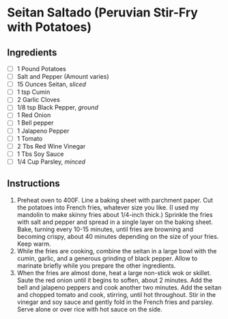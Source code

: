 # Seitan Saltado (Peruvian Stir-Fry with Potatoes)

## Ingredients 

- [ ] 1 Pound Potatoes
- [ ] Salt and Pepper (Amount varies)
- [ ] 15 Ounces Seitan, *sliced*
- [ ] 1 tsp Cumin
- [ ] 2 Garlic Cloves
- [ ] 1/8 tsp Black Pepper, *ground*
- [ ] 1 Red Onion
- [ ] 1 Bell pepper
- [ ] 1 Jalapeno Pepper
- [ ] 1 Tomato
- [ ] 2 Tbs Red Wine Vinegar
- [ ] 1 Tbs Soy Sauce
- [ ] 1/4 Cup Parsley, *minced*

## Instructions

1. Preheat oven to 400F. Line a baking sheet with parchment paper. Cut the potatoes into French fries, whatever size you like. (I used my mandolin to make skinny fries about 1/4-inch thick.) Sprinkle the fries with salt and pepper and spread in a single layer on the baking sheet. Bake, turning every 10-15 minutes, until fries are browning and becoming crispy, about 40 minutes depending on the size of your fries. Keep warm.
2. While the fries are cooking, combine the seitan in a large bowl with the cumin, garlic, and a generous grinding of black pepper. Allow to marinate briefly while you prepare the other ingredients.
3. When the fries are almost done, heat a large non-stick wok or skillet. Saute the red onion until it begins to soften, about 2 minutes. Add the bell and jalapeno peppers and cook another two minutes. Add the seitan and chopped tomato and cook, stirring, until hot throughout. Stir in the vinegar and soy sauce and gently fold in the French fries and parsley. Serve alone or over rice with hot sauce on the side.
